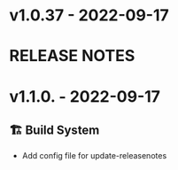 # v1.0.37 - 2022-09-17


# RELEASE NOTES
# v1.1.0. - 2022-09-17
## 🏗️ Build System
- Add config file for update-releasenotes